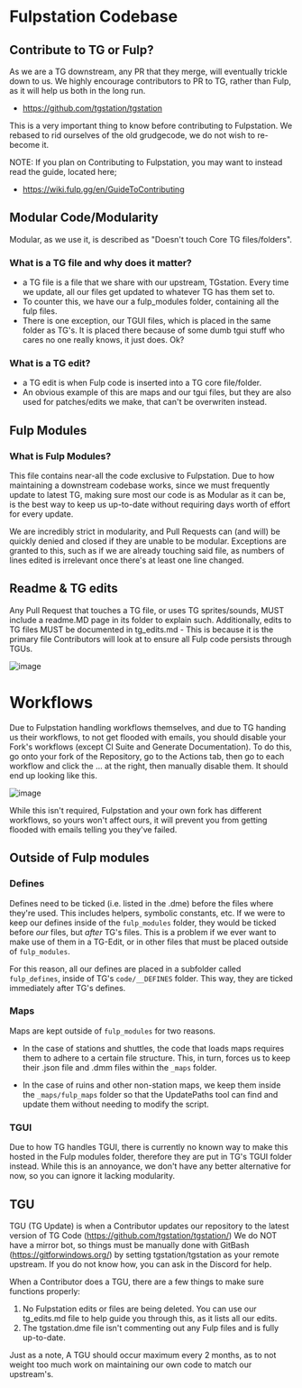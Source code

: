 # Fulpstation Codebase

## Contribute to TG or Fulp?

As we are a TG downstream, any PR that they merge, will eventually trickle down to us. We highly encourage contributors to PR to TG, rather than Fulp, as it will help us both in the long run.
- <https://github.com/tgstation/tgstation>

This is a very important thing to know before contributing to Fulpstation. We rebased to rid ourselves of the old grudgecode, we do not wish to re-become it.

NOTE: If you plan on Contributing to Fulpstation, you may want to instead read the guide, located here;
- <https://wiki.fulp.gg/en/GuideToContributing>

## Modular Code/Modularity

Modular, as we use it, is described as "Doesn't touch Core TG files/folders".

### What is a TG file and why does it matter?

- a TG file is a file that we share with our upstream, TGstation. Every time we update, all our files get updated to whatever TG has them set to.
- To counter this, we have our a fulp_modules folder, containing all the fulp files.
- There is one exception, our TGUI files, which is placed in the same folder as TG's. It is placed there because of some dumb tgui stuff who cares no one really knows, it just does. Ok?

### What is a TG edit?

- a TG edit is when Fulp code is inserted into a TG core file/folder.
- An obvious example of this are maps and our tgui files, but they are also used for patches/edits we make, that can't be overwriten instead.

## Fulp Modules

### What is Fulp Modules?

This file contains near-all the code exclusive to Fulpstation.
Due to how maintaining a downstream codebase works, since we must frequently update to latest TG, making sure most our code is as Modular as it can be, is the best way to keep us up-to-date without requiring days worth of effort for every update.

We are incredibly strict in modularity, and Pull Requests can (and will) be quickly denied and closed if they are unable to be modular. Exceptions are granted to this, such as if we are already touching said file, as numbers of lines edited is irrelevant once there's at least one line changed.

## Readme & TG edits

Any Pull Request that touches a TG file, or uses TG sprites/sounds, MUST include a readme.MD page in its folder to explain such.
Additionally, edits to TG files MUST be documented in tg_edits.md - This is because it is the primary file Contributors will look at to ensure all Fulp code persists through TGUs.

![image](https://i.imgur.com/4p3iTRx.jpg)

# Workflows

Due to Fulpstation handling workflows themselves, and due to TG handing us their workflows, to not get flooded with emails, you should disable your Fork's workflows (except Cl Suite and Generate Documentation). To do this, go onto your fork of the Repository, go to the Actions tab, then go to each workflow and click the ... at the right, then manually disable them. It should end up looking like this.

![image](https://i.imgur.com/J8BaqtN.png)

While this isn't required, Fulpstation and your own fork has different workflows, so yours won't affect ours, it will prevent you from getting flooded with emails telling you they've failed.

## Outside of Fulp modules

### Defines

Defines need to be ticked (i.e. listed in the .dme) before the files where they're used. This includes helpers, symbolic constants, etc. If we were to keep our defines inside of the `fulp_modules` folder, they would be ticked before *our* files, but *after* TG's files. This is a problem if we ever want to make use of them in a TG-Edit, or in other files that must be placed outside of `fulp_modules`.

For this reason, all our defines are placed in a subfolder called `fulp_defines`, inside of TG's `code/__DEFINES` folder. This way, they are ticked immediately after TG's defines.

### Maps

Maps are kept outside of `fulp_modules` for two reasons.

 - In the case of stations and shuttles, the code that loads maps requires them to adhere to a certain file structure. This, in turn, forces us to keep their .json file and .dmm files within the `_maps` folder.

 - In the case of ruins and other non-station maps, we keep them inside the `_maps/fulp_maps` folder so that the UpdatePaths tool can find and update them without needing to modify the script.

### TGUI

Due to how TG handles TGUI, there is currently no known way to make this hosted in the Fulp modules folder, therefore they are put in TG's TGUI folder instead. While this is an annoyance, we don't have any better alternative for now, so you can ignore it lacking modularity.

## TGU

TGU (TG Update) is when a Contributor updates our repository to the latest version of TG Code (<https://github.com/tgstation/tgstation/>)
We do NOT have a mirror bot, so things must be manually done with GitBash (<https://gitforwindows.org/>) by setting tgstation/tgstation as your remote upstream. If you do not know how, you can ask in the Discord for help.

When a Contributor does a TGU, there are a few things to make sure functions properly:
1) No Fulpstation edits or files are being deleted. You can use our tg_edits.md file to help guide you through this, as it lists all our edits.
2) The tgstation.dme file isn't commenting out any Fulp files and is fully up-to-date.

Just as a note, A TGU should occur maximum every 2 months, as to not weight too much work on maintaining our own code to match our upstream's.
